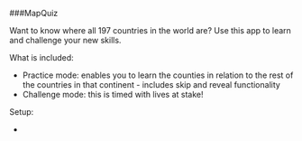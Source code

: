 ###MapQuiz

Want to know where all 197 countries in the world are? Use this app to learn and challenge your new skills.

What is included:
* Practice mode: enables you to learn the counties in relation to the rest of the countries in that continent - includes skip and reveal functionality
* Challenge mode: this is timed with lives at stake!

Setup:

* 